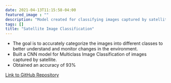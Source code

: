 ```yaml
---
date: 2021-04-13T11:15:58-04:00
featured_image : ""
description: "Model created for classifying images captured by satellites"
tags: []
title: "Satellite Image Classification"
---
```

* The goal is to accurately categorize the images into different classes to better understand and monitor changes in the environment.
* Built a CNN model for Multiclass Image Classification of images captured by satellite.
* Obtained an accuracy of 93%


[Link to GitHub Repository](https://github.com/Sagarika-Ramesh/Satellite_Image_Classification)